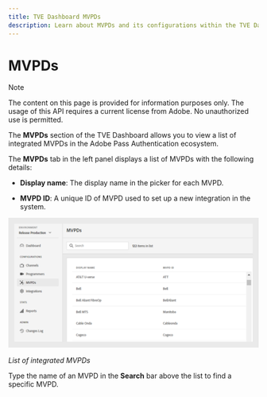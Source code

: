 ```yaml
---
title: TVE Dashboard MVPDs
description: Learn about MVPDs and its configurations within the TVE Dashboard.
---
```


# MVPDs

>[!NOTE]
>
>The content on this page is provided for information purposes only. The usage of this API requires a current license from Adobe. No unauthorized use is permitted.

The **MVPDs** section of the TVE Dashboard allows you to view a list of integrated MVPDs in the Adobe Pass Authentication ecosystem.

The **MVPDs** tab in the left panel displays a list of MVPDs with the following details:

* **Display name**: The display name in the picker for each MVPD.

* **MVPD ID**: A unique ID of MVPD used to set up a new integration in the system.

![List of integrated MVPDs](assets/mvpds-list.png)

*List of integrated MVPDs*

Type the name of an MVPD in the **Search** bar above the list to find a specific MVPD.

